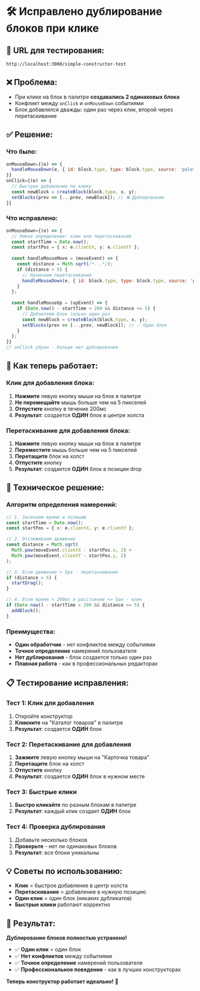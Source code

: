 # 🛠️ Исправлено дублирование блоков при клике

## 🚀 **URL для тестирования:**
`http://localhost:3000/simple-constructor-test`

## ❌ **Проблема:**
- При клике на блок в палитре **создавались 2 одинаковых блока**
- Конфликт между `onClick` и `onMouseDown` событиями
- Блок добавлялся дважды: один раз через клик, второй через перетаскивание

## ✅ **Решение:**

### Что было:
```javascript
onMouseDown={(e) => {
  handleMouseDown(e, { id: block.type, type: block.type, source: 'palette' });
}}
onClick={(e) => {
  // Быстрое добавление по клику
  const newBlock = createBlock(block.type, x, y);
  setBlocks(prev => [...prev, newBlock]); // ❌ Дублирование
}}
```

### Что исправлено:
```javascript
onMouseDown={(e) => {
  // Умное определение: клик или перетаскивание
  const startTime = Date.now();
  const startPos = { x: e.clientX, y: e.clientY };
  
  const handleMouseMove = (moveEvent) => {
    const distance = Math.sqrt(/*...*/);
    if (distance > 5) {
      // Начинаем перетаскивание
      handleMouseDown(e, { id: block.type, type: block.type, source: 'palette' });
    }
  };
  
  const handleMouseUp = (upEvent) => {
    if (Date.now() - startTime < 200 && distance <= 5) {
      // Добавляем блок только один раз
      const newBlock = createBlock(block.type, x, y);
      setBlocks(prev => [...prev, newBlock]); // ✅ Один блок
    }
  };
}}
// onClick убран - больше нет дублирования
```

## 🎯 **Как теперь работает:**

### Клик для добавления блока:
1. **Нажмите** левую кнопку мыши на блок в палитре
2. **Не перемещайте** мышь больше чем на 5 пикселей
3. **Отпустите** кнопку в течение 200мс
4. **Результат**: создается **ОДИН** блок в центре холста

### Перетаскивание для добавления блока:
1. **Нажмите** левую кнопку мыши на блок в палитре
2. **Переместите** мышь больше чем на 5 пикселей
3. **Перетащите** блок на холст
4. **Отпустите** кнопку
5. **Результат**: создается **ОДИН** блок в позиции drop

## 🔧 **Техническое решение:**

### Алгоритм определения намерений:
```javascript
// 1. Засекаем время и позицию
const startTime = Date.now();
const startPos = { x: e.clientX, y: e.clientY };

// 2. Отслеживаем движение
const distance = Math.sqrt(
  Math.pow(moveEvent.clientX - startPos.x, 2) + 
  Math.pow(moveEvent.clientY - startPos.y, 2)
);

// 3. Если движение > 5px - перетаскивание
if (distance > 5) {
  startDrag();
}

// 4. Если время < 200ms и расстояние <= 5px - клик
if (Date.now() - startTime < 200 && distance <= 5) {
  addBlock();
}
```

### Преимущества:
- **Один обработчик** - нет конфликтов между событиями
- **Точное определение** намерений пользователя
- **Нет дублирования** - блок создается только один раз
- **Плавная работа** - как в профессиональных редакторах

## 📋 **Тестирование исправления:**

### Тест 1: Клик для добавления
1. Откройте конструктор
2. **Кликните** на "Каталог товаров" в палитре
3. **Результат**: создается **ОДИН** блок

### Тест 2: Перетаскивание для добавления
1. **Зажмите** левую кнопку мыши на "Карточка товара"
2. **Перетащите** блок на холст
3. **Отпустите** кнопку
4. **Результат**: создается **ОДИН** блок в нужном месте

### Тест 3: Быстрые клики
1. **Быстро кликайте** по разным блокам в палитре
2. **Результат**: каждый клик создает **ОДИН** блок

### Тест 4: Проверка дублирования
1. Добавьте несколько блоков
2. **Проверьте** - нет ли одинаковых блоков
3. **Результат**: все блоки уникальны

## 💡 **Советы по использованию:**

- **Клик** = быстрое добавление в центр холста
- **Перетаскивание** = добавление в нужную позицию
- **Один клик** = один блок (никаких дубликатов)
- **Быстрые клики** работают корректно

## 🎉 **Результат:**

**Дублирование блоков полностью устранено!**

- ✅ **Один клик** = один блок
- ✅ **Нет конфликтов** между событиями
- ✅ **Точное определение** намерений пользователя
- ✅ **Профессиональное поведение** - как в лучших конструкторах

**Теперь конструктор работает идеально!** 🎯


